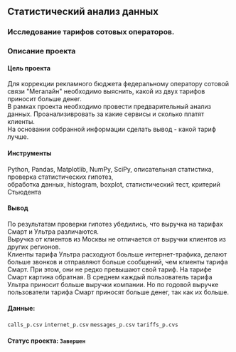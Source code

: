 ## Статистический анализ данных

### Исследование тарифов сотовых операторов. 

### Описание проекта

#### Цель проекта 

Для коррекции рекламного бюджета федеральному оператору сотовой связи "Мегалайн" необходимо выяснить, какой из двух тарифов приносит больше денег.  
В рамках проекта необходимо провести предварительный анализ данных. Проанализивровать за какие сервисы и сколько платят клиенты.   
На основании собранной информации сделать вывод - какой тариф лучше.

#### Инструменты
Python, Pandas, Matplotlib, NumPy, SciPy, описательная статистика, проверка статистических гипотез,   
обработка данных, histogram, boxplot, статистический тест, критерий Стьюдента

#### Вывод
По результатам проверки гипотез убедились, что выручка на тарифах Смарт и Ультра различаются.   
Выручка от клиентов из Москвы не отличается от выручки клиентов из других регионов.   
Клиенты тарифа Ультра расходуют боьльше интернет-трафика, делают больше звонков и отправляют больше сообщений, чем клиенты тарифа Смарт. При этом, они не редко превышают свой тариф. На тарифе Смарт картина обратная. В среднем каждый пользователь тарифа Ультра приносит больше выручки компании. Но по годовой выручке пользователи тарифа Смарт приносят больше денег, так как их больше.

#### Данные:
`calls_p.csv`
`internet_p.csv`
`messages_p.csv`
`tariffs_p.cvs`

#### Статус проекта: `Завершен`
